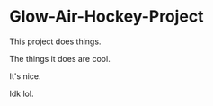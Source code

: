 # Glow-Air-Hockey-Project
This project does things.

The things it does are cool.

It's nice.


Idk lol.
